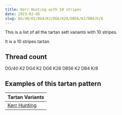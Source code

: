 ```yaml
---
title: Kerr Hunting with 10 stripes
date: 2023-02-05
slug: DG/40/K2/DG4/K2/DG6/K28/DB56/K2/DB4/K/8
---
```

This is a list of all the tartan sett variants with 10 stripes.

It is a 10 stripes tartan.


## Thread count
DG/40 K2 DG4 K2 DG6 K28 DB56 K2 DB4 K/8

## Examples of this tartan pattern

| Tartan Variants |
|---------------|
| [Kerr Hunting](/variants/dg/40/k2/dg4/k2/dg6/k28/db56/k2/db4/k/8-db000052-dg11450d-k000000)||
